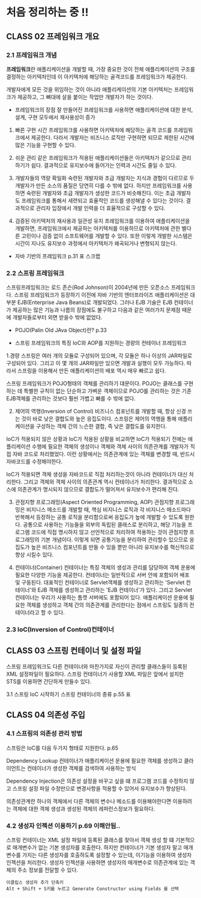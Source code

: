 # 처음 정리하는 중 !! 
## CLASS 02 프레임워크 개요
### 2.1 프레임워크 개념

**프레임워크**란 애플리케이션을 개발할 때, 가장 중요한 것이 전체 애플리케이션의 구조를 결정하는 아키텍처인데 이 아키텍처에 해당하는 골격코드를 프레임워크가 제공한다.
		
개발자에게 모든 것을 위임하는 것이 아니라 애플리케이션의 기본 아키텍처는 프레임워크가 제공하고, 그 뼈대에 살을 붙이는 작업만 개발자가 하는 것이다.
	
- 프레임워크의 장점
잘 만들어진 프레임워크를 사용하면 애플리케이션에 대한 분석, 설계, 구현 모두에서 재사용성이 증가

1. 빠른 구현 시간
	프레임워크를 사용하면 아키텍처에 해당하는 골격 코드를 프레임워크에서 제공한다. 다라서 개발자는 비즈니스 로직만 구현하면 되므로 제한된 시간에 많은 기능을 구현할 수 있다.
	
2. 쉬운 관리
	같은 프레임워크가 적용된 애플리케이션들은 아키텍처가 같으므로 관리하기가 쉽다. 결과적으로 유지보수에 들어가는 인력과 시간도 줄일 수 있다.
	
3. 개발자들의 역량 확일화
	숙련된 개발자와 초급 개발자는 지식과 경험이 다르므로 두 개발자가 만든 소스의 품질은 당연히 다를 수 밖에 없다. 하지만 프레임워크를 사용하면 숙련된 개발자와 초급 개발자가 생성한 코드가 비슷해진다. 이는 초급 개발자도 프레임워크를 통해서 세련되고 효율적인 코드를 생성해낼 수 있다는 것이다. 결과적으로 관리자 입장에서 개발 인력을 더 효율적으로 구성할 수 있다.
	
4. 검증된 아키텍처의 재사용과 일관성 유지
	프레임워크를 이용하여 애플리케이션을 개발하면, 프레임워크에서 제공하는 아키텍처를 이용하므로 아키텍처에 관한 별다른 고민이나 검증 없이 소프트웨어를 개발할 수 있다. 또한 이렇게 개발한 시스템은 시간이 지나도 유지보수 과정에서 아키텍처가 왜곡되거나 변형되지 않는다.
	
- 자바 기반의 프레임워크
	p.31 표 스크랩
    
### 2.2 스프링 프레임워크

스프링프레임워크는 로드 존슨(Rod Johnson)이 2004년에 만든 오픈소스 프레임워크다. 스프링 프레임워크가 등장하기 이전에 자바 기반의 엔터프라이즈 애플리케이션은 대부분 EJB(Enterprise Java Beans)로 개발되었다. 그러나 EJB 기술은 EJB 컨테이너가 제공하는 많은 기능과 나름의 장점에도 불구하고 다음과 같은 여러가지 문제점 때문에 개발자들로부터 외면 받을수 밖에 없었다.
		
- POJO(Palin Old JAva Object)란?
	p.33
			
- 스프링 프레임워크의 특징
	IoC와 AOP를 지원하는 경량의 컨테이너 프레임워크
			
1.경량
스프링은 여러 개의 모듈로 구성되어 있으며, 각 모듈은 하나 이상의 JAR파일로 구성되어 있다. 그리고 이 몇 개의 JAR파일만 있으면 개발과 실행이 모두 가능하다. 따라서 스프링을 이용해서 만든 애플리케이션의 배포 역시 매우 빠르고 쉽다.
	
스프링 프레임워크가 POJO형태의 객체를 관리하기 댸문이다. POJO는 클래스를 구현하는 데 특별한 규칙이 없는 단순하고 가벼운 객체이므로 POJO를 관리하는 것은 기존 EJB객체를 관리하는 것보다 훨씬 가볍고 빠를 수 밖에 없다.
			
2. 제어의 역행(Inversion of Control)
	비즈니스 컴포넌트를 개발할 때, 항상 신경 쓰는 것이 바로 낮은 결합도와 높은 응집도이다. 스프링은 제어의 역행을 통해 애플리케이션을 구성하는 객체 간의 느슨한 결합, 즉 낮은 결합도를 유지한다.	
	
IoC가 적용되지 않은 상황과 IoC가 적용된 상황을 비교하면 IoC가 적용되기 전에는 애플리케이션 수행에 필요한 객체의 생성이나 객체와 객체 사이의 의존관계를 개발자가 직접 자바 코드로 처리했었다. 이런 상황에서는 의존관계에 있는 객체를 변경할 때, 반드시 자바코드를 수정해야한다.
	
IoC가 적용되면 객체 생성을 자바코드로 직접 처리하는것이 아니라 컨테이너가 대신 처리한다. 그리고 객체와 객체 사이의 의존관계 역시 컨테이너가 처리한다. 결과적으로 소스에 의존관계가 명시되지 않으므로 결합도가 떨어져서 유지보수가 편리해 진다.
			
3. 관점지향 프로그래밍(Aspect Oriented Programming, AOP)
	관점지향 프로그래밍은 비지니스 메소드를 개발할 때, 핵심 비지니스 로직과 각 비지니스 메소드마다 반복해서 등장하는 공통 로직을 분리함으로써 응집도가 높에 개발할 수 있도록 원한다.
	공통으로 사용하는 기능들을 외부의 독립된 클래스로 분리하고, 해당 기능을 프로그램 코드에 직접 명시하지 않고 선언적으로 처리하여 적용하는 것이 관점지향 프로그래밍의 기본 개념이다. 이렇게 되면 공통기능을 분리하여 관리할수 있으므로 응집도가 높은 비즈니스 컴포넌트를 만들 수 있을 뿐만 아니라 유지보수를 혁신적으로 향상 시킬수 있다.

4. 컨테이너(Container)
	컨테이너는 특징 객체의 생성과 관리를 담당하여 객체 운용에 필요한 다양한 기능을 제공한다. 컨테이너는 일반적으로 서버 안에 포함되어 배포 및 구동된다. 대표적인 컨테이너로 Servlet객체를 생성하고 관리하는 'Servlet 컨테이너'와 EJB 객체를 생성하고 관리하는 'EJB 컨테이너'가 있다. 그리고 Servlet컨테이너는 우리가 사용하는 톰캣 서버에도 포함되어 있다. 애플리케이션 운용에 필요한 객체를 생성하고 객체 간의 의존관계를 관리한다는 점에서 스프링도 일종의 컨테이너라고 할 수 있다.
	
### 2.3 IoC(Inversion of Control)컨테이너
		
## CLASS 03 스프링 컨테이너 및 설정 파일

스프링 프레임워크도 다른 컨테이너와 마찬가지로 자신이 관리할 클래스들이 등록된 XML 설정파일이 필요하다. 스프링 컨테이너가 사용할 XML 파일은 앞에서 설치한 STS를 이용하면 간단하게 만들수 있다.

3.1 스프링 IoC 시작하기
	스프링 컨테이너의 종류
	p.55 표

## CLASS 04 의존성 주입
### 4.1 스프링의 의존성 관리 방법
스프링은 IoC를 다음 두가지 형태로 지원한다. 
p.65

Dependency Lookup 컨테이너가 애플리케이션 운용에 필요한 객체를 생성하고 클라이언트는 컨테이너가 생성한 객체를 검색하여 사용하는 방식

Dependency Injection은 의존성 설정을 바꾸고 싶을 떄 프로그램 코드를 수정하지 않고 스프링 설정 파일 수정만으로 변경사항을 적용할 수 있어서 유지보수가 향상된다.

의존성관계란 하나의 객체에서 다른 객체의 변수나 메소드를 이용해야한다면 이용하려는 객체에 대한 객체 생성과 생성된 객체의 레퍼런스정보가 필요하다.
		
### 4.2 생성자 인젝션 이용하기 p.69 이해안됨..

스프링 컨테이너는 XML 설정 파일에 등록된 클래스를 찾아서 객체 생성 할 떄 기본적으로 매개변수가 없는 기본 생성자를 호출한다. 하지만 컨테이너가 기본 생성자 말고 매개변수를 가지는 다른 생성자를 호출하도록 설정할 수 있는데, 이기능을 이용하여 생성자 인젝션을 처리한다. 생성자 인젝션을 사용하면 생성자의 매개변수로 의존관계에 있는 객체의 주소 정보를 전달할 수 있다.
			
	이클립스 생성자 추가 단축키
	Alt + Shift + S키를 누르고 Generate Constructor using Fields 를 선택
